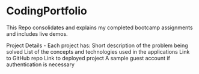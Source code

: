 # CodingPortfolio

This Repo consolidates and explains my completed bootcamp assignments and includes live demos.

Project Details - Each project has:
Short description of the problem being solved
List of the concepts and technologies used in the applications
Link to GitHub repo
Link to deployed project
A sample guest account if authentication is necessary

